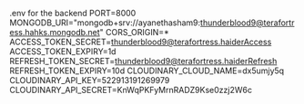 .env for the backend 
PORT=8000
MONGODB_URI="mongodb+srv://ayanethasham9:thunderblood9@terafortress.hahks.mongodb.net"
CORS_ORIGIN=*
ACCESS_TOKEN_SECRET=thunderblood9@terafortress.haiderAccess
ACCESS_TOKEN_EXPIRY=1d
REFRESH_TOKEN_SECRET=thunderblood9@terafortress.haiderRefresh
REFRESH_TOKEN_EXPIRY=10d
CLOUDINARY_CLOUD_NAME=dx5umjy5q
CLOUDINARY_API_KEY=522913191269979
CLOUDINARY_API_SECRET=KnWqPKFyMrnRADZ9Kse0zzj2W6c
